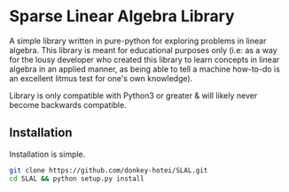 # Sparse Linear Algebra Library
A simple library written in pure-python for exploring problems in linear algebra. This library
is meant for educational purposes only (i.e: as a way for the lousy developer who created this
library to learn concepts in linear algebra in an applied manner, as being able to tell a machine
how-to-do is an excellent litmus test for one's own knowledge).

Library is only compatible with Python3 or greater & will likely never become backwards compatible.

## Installation
Installation is simple.
```bash
git clone https://github.com/donkey-hotei/SLAL.git
cd SLAL && python setup.py install
```
